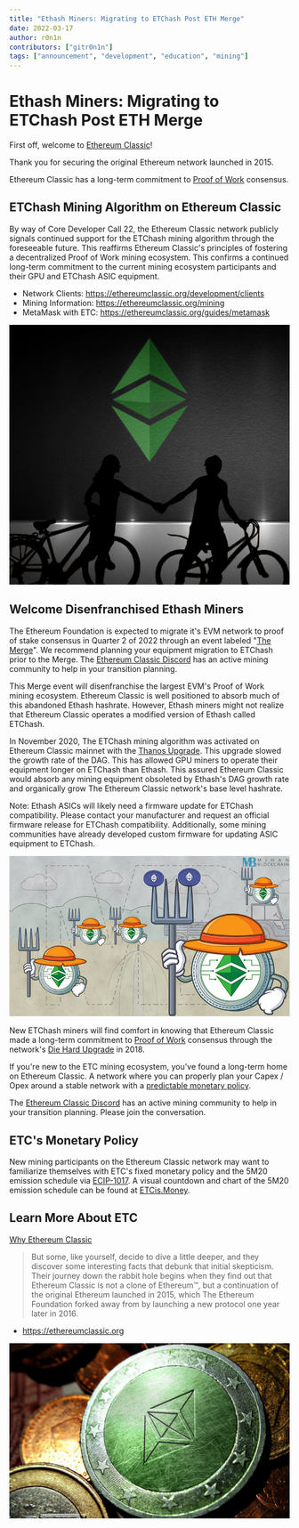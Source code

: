 ```yaml
---
title: "Ethash Miners: Migrating to ETChash Post ETH Merge"
date: 2022-03-17
author: r0n1n
contributors: ["gitr0n1n"]
tags: ["announcement", "development", "education", "mining"]
---
```


# Ethash Miners: Migrating to ETChash Post ETH Merge

First off, welcome to [Ethereum Classic](https://ethereumclassic.org/why-classic)!

Thank you for securing the original Ethereum network launched in 2015.

Ethereum Classic has a long-term commitment to [Proof of Work](https://ethereumclassic.org/why-classic/proof-of-work) consensus.

## ETChash Mining Algorithm on Ethereum Classic

By way of Core Developer Call 22, the Ethereum Classic network publicly signals continued support for the ETChash mining algorithm through the foreseeable future. This reaffirms Ethereum Classic's principles of fostering a decentralized Proof of Work mining ecosystem. This confirms a continued long-term commitment to the current mining ecosystem participants and their GPU and ETChash ASIC equipment.

* Network Clients: https://ethereumclassic.org/development/clients
* Mining Information: https://ethereumclassic.org/mining
* MetaMask with ETC: https://ethereumclassic.org/guides/metamask

![Long-Term Commitment to Proof of Work Consensus](./welcome-miners.png)

## Welcome Disenfranchised Ethash Miners

The Ethereum Foundation is expected to migrate it's EVM network to proof of stake consensus in Quarter 2 of 2022 through an event labeled "[The Merge](https://ethereum.org/en/upgrades/merge/)". We recommend planning your equipment migration to ETChash prior to the Merge. The [Ethereum Classic Discord](https://ethereumclassic.org/discord) has an active mining community to help in your transition planning.

This Merge event will disenfranchise the largest EVM's Proof of Work mining ecosystem. Ethereum Classic is well positioned to absorb much of this abandoned Ethash hashrate. However, Ethash miners might not realize that Ethereum Classic operates a modified version of Ethash called ETChash.

In November 2020, The ETChash mining algorithm was activated on Ethereum Classic mainnet with the [Thanos Upgrade](https://ethereumclassic.org/blog/2020-11-27-thanos-hard-fork-upgrade). This upgrade slowed the growth rate of the DAG. This has allowed GPU miners to operate their equipment longer on ETChash than Ethash. This assured Ethereum Classic would absorb any mining equipment obsoleted by Ethash's DAG growth rate and organically grow The Ethereum Classic network's base level hashrate.

Note: Ethash ASICs will likely need a firmware update for ETChash compatibility. Please contact your manufacturer and request an official firmware release for ETChash compatibility. Additionally, some mining communities have already developed custom firmware for updating ASIC equipment to ETChash.

![New ETChash Miners](./etchash_miners.jpg)

New ETChash miners will find comfort in knowing that Ethereum Classic made a long-term commitment to [Proof of Work](https://ethereumclassic.org/why-classic/proof-of-work) consensus through the network's [Die Hard Upgrade](http://ecips.ethereumclassic.org/ECIPs/ecip-1041) in 2018.

If you're new to the ETC mining ecosystem, you've found a long-term home on Ethereum Classic. A network where you can properly plan your Capex / Opex around a stable network with a [predictable monetary policy](https://ethereumclassic.org/why-classic/sound-money).

The [Ethereum Classic Discord](https://ethereumclassic.org/discord) has an active mining community to help in your transition planning. Please join the conversation.

## ETC's Monetary Policy

New mining participants on the Ethereum Classic network may want to familiarize themselves with ETC's fixed monetary policy and the 5M20 emission schedule via [ECIP-1017](https://ecips.ethereumclassic.org/ECIPs/ecip-1017). A visual countdown and chart of the 5M20 emission schedule can be found at [ETCis.Money](https://etcis.money).

## Learn More About ETC

[Why Ethereum Classic](https://ethereumclassic.org/why-classic)

> But some, like yourself, decide to dive a little deeper, and they discover some interesting facts that debunk that initial skepticism. Their journey down the rabbit hole begins when they find out that Ethereum Classic is not a clone of Ethereum™, but a continuation of the original Ethereum launched in 2015, which The Ethereum Foundation forked away from by launching a new protocol one year later in 2016.

* https://ethereumclassic.org

![5M20 is Ethereum Classic's Monetary Policy](./etc-5m20.png)
